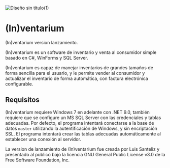 ![Diseño sin título(1)](https://github.com/user-attachments/assets/945acd36-7e85-407a-a3c6-4883fbe4975f)


# (In)ventarium

(In)ventarium version lanzamiento. 

(In)ventarium es un software de inventario y venta al consumidor simple basado en C#, WinForms y SQL Server. 

(In)ventarium es capaz de manejar inventarios de grandes tamaños de forma sencilla para el usuario, y le permite vender al consumidor y actualizar el inventario de forma automática, con factura electrónica configurable.

## Requisitos

(In)ventarium requiere Windows 7 en adelante con .NET 9.0, también requiere que se configure un MS SQL Server con las credenciales y tablas adecuadas. Por defecto, el programa intentará conectarse a la base de datos `master` utilizando la autentificación de Windows, y sin encriptación SSL. El programa intentará crear las tablas adecuadas automáticamente al establecer una conexión al servidor.

La version de lanzamiento de (In)ventarium fue creada por Luis Santeliz y presentado al publico bajo la licencia GNU General Public License v3.0 de la Free Software Foundation, Inc.
